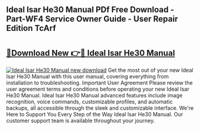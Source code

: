 ## Ideal Isar He30 Manual PDf Free Download - Part-WF4 Service Owner Guide - User Repair Edition TcArf

# <h2><a href="http://cf24600.oget.top/?id=Ideal+Isar+He30+Manual">🔗Download New 👉🔴 Ideal Isar He30 Manual</a></h2>

[![Ideal Isar He30 Manual new download](https://i.imgur.com/5g1atiW.png)](http://cf24600.oget.top/?id=Ideal+Isar+He30+Manual)
Get the most out of your new Ideal Isar He30 Manual with this user manual, covering everything from installation to troubleshooting. Important User Agreement Please review the user agreement terms and conditions before operating your new Ideal Isar He30 Manual. Ideal Isar He30 Manual advanced features include image recognition, voice commands, customizable profiles, and automatic backups, all accessible through the sleek and customizable interface. We're Here to Support You Every Step of the Way Ideal Isar He30 Manual. Our customer support team is available throughout your journey.
